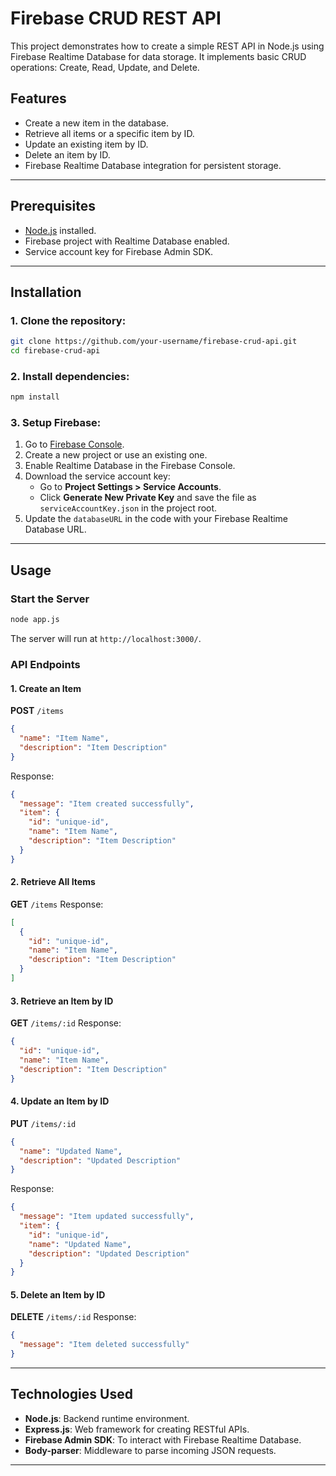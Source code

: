 # Firebase CRUD REST API

This project demonstrates how to create a simple REST API in Node.js using Firebase Realtime Database for data storage. It implements basic CRUD operations: Create, Read, Update, and Delete.

## Features

- Create a new item in the database.
- Retrieve all items or a specific item by ID.
- Update an existing item by ID.
- Delete an item by ID.
- Firebase Realtime Database integration for persistent storage.

---

## Prerequisites

- [Node.js](https://nodejs.org/) installed.
- Firebase project with Realtime Database enabled.
- Service account key for Firebase Admin SDK.

---

## Installation

### 1. Clone the repository:

```bash
git clone https://github.com/your-username/firebase-crud-api.git
cd firebase-crud-api
```

### 2. Install dependencies:

```bash
npm install
```

### 3. Setup Firebase:

1. Go to [Firebase Console](https://console.firebase.google.com/).
2. Create a new project or use an existing one.
3. Enable Realtime Database in the Firebase Console.
4. Download the service account key:
   - Go to **Project Settings > Service Accounts**.
   - Click **Generate New Private Key** and save the file as `serviceAccountKey.json` in the project root.
5. Update the `databaseURL` in the code with your Firebase Realtime Database URL.

---

## Usage

### Start the Server

```bash
node app.js
```

The server will run at `http://localhost:3000/`.

### API Endpoints

#### 1. Create an Item

**POST** `/items`

```json
{
  "name": "Item Name",
  "description": "Item Description"
}
```

Response:

```json
{
  "message": "Item created successfully",
  "item": {
    "id": "unique-id",
    "name": "Item Name",
    "description": "Item Description"
  }
}
```

#### 2. Retrieve All Items

**GET** `/items`
Response:

```json
[
  {
    "id": "unique-id",
    "name": "Item Name",
    "description": "Item Description"
  }
]
```

#### 3. Retrieve an Item by ID

**GET** `/items/:id`
Response:

```json
{
  "id": "unique-id",
  "name": "Item Name",
  "description": "Item Description"
}
```

#### 4. Update an Item by ID

**PUT** `/items/:id`

```json
{
  "name": "Updated Name",
  "description": "Updated Description"
}
```

Response:

```json
{
  "message": "Item updated successfully",
  "item": {
    "id": "unique-id",
    "name": "Updated Name",
    "description": "Updated Description"
  }
}
```

#### 5. Delete an Item by ID

**DELETE** `/items/:id`
Response:

```json
{
  "message": "Item deleted successfully"
}
```

---

## Technologies Used

- **Node.js**: Backend runtime environment.
- **Express.js**: Web framework for creating RESTful APIs.
- **Firebase Admin SDK**: To interact with Firebase Realtime Database.
- **Body-parser**: Middleware to parse incoming JSON requests.

---
